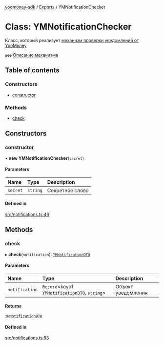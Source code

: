 [yoomoney-sdk](../README.md) / [Exports](../modules.md) / YMNotificationChecker

# Class: YMNotificationChecker

Класс, который реализует [механизм проверки уведомлений от YooMoney](https://yoomoney.ru/docs/wallet/using-api/notification-p2p-incoming#security)

**`see`** [Описание механизма](https://yoomoney.ru/docs/wallet/using-api/notification-p2p-incoming#security)

## Table of contents

### Constructors

- [constructor](YMNotificationChecker.md#constructor)

### Methods

- [check](YMNotificationChecker.md#check)

## Constructors

### constructor

• **new YMNotificationChecker**(`secret`)

#### Parameters

| Name | Type | Description |
| :------ | :------ | :------ |
| `secret` | `string` | Секретное слово |

#### Defined in

[src/notifications.ts:46](https://github.com/AlexXanderGrib/yoomoney-sdk/blob/5dd1b63/src/notifications.ts#L46)

## Methods

### check

▸ **check**(`notification`): [`YMNotificationDTO`](../modules.md#ymnotificationdto)

#### Parameters

| Name | Type | Description |
| :------ | :------ | :------ |
| `notification` | `Record`<keyof [`YMNotificationDTO`](../modules.md#ymnotificationdto), `string`\> | Объект уведомления |

#### Returns

[`YMNotificationDTO`](../modules.md#ymnotificationdto)

#### Defined in

[src/notifications.ts:53](https://github.com/AlexXanderGrib/yoomoney-sdk/blob/5dd1b63/src/notifications.ts#L53)
